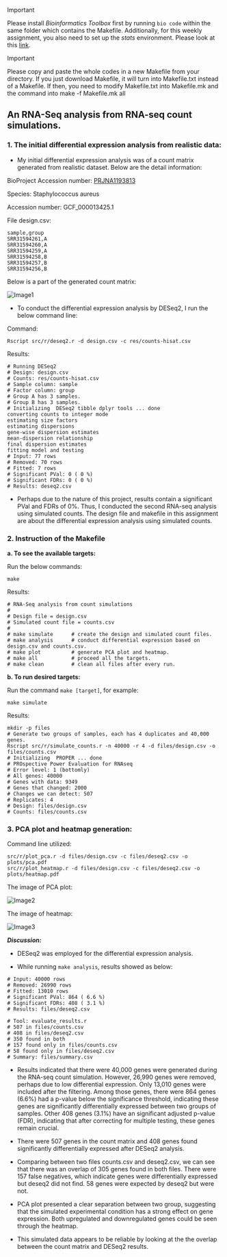 > [!IMPORTANT]  
> Please install *Bioinformatics Toolbox* first by running `bio code` within the same folder which contains the Makefile. Additionally, for this weekly assignment, you also need to set up the *stats* environment. Please look at this [link](https://www.biostarhandbook.com/appbio/methods/stats/).

> [!IMPORTANT]
> Please copy and paste the whole codes in a new Makefile from your directory. If you just download Makefile, it will turn into Makefile.txt instead of a Makefile. If then, you need to modify Makefile.txt into Makefile.mk and the command into make -f Makefile.mk all

## An RNA-Seq analysis from RNA-seq count simulations.

### 1. The initial differential expression analysis from realistic data:

- My initial differential expression analysis was of a count matrix generated from realistic dataset. Below are the detail information:

BioProject Accession number: [PRJNA1193813](https://www.ncbi.nlm.nih.gov/bioproject/PRJNA1193813)

Species: Staphylococcus aureus

Accession number: GCF_000013425.1

File design.csv: 

```
sample,group
SRR31594261,A
SRR31594260,A
SRR31594259,A
SRR31594258,B
SRR31594257,B
SRR31594256,B
```
Below is a part of the generated count matrix:

![Image1](https://github.com/nhokchihiro/appbio24-tramha/blob/main/Week14/Images/Image1.png)

- To conduct the differential expression analysis by DESeq2, I run the below command line:

Command: 

```
Rscript src/r/deseq2.r -d design.csv -c res/counts-hisat.csv
```

Results:

```
# Running DESeq2 
# Design: design.csv 
# Counts: res/counts-hisat.csv 
# Sample column: sample 
# Factor column: group 
# Group A has 3 samples.
# Group B has 3 samples.
# Initializing  DESeq2 tibble dplyr tools ... done
converting counts to integer mode
estimating size factors
estimating dispersions
gene-wise dispersion estimates
mean-dispersion relationship
final dispersion estimates
fitting model and testing
# Input: 77 rows
# Removed: 70 rows
# Fitted: 7 rows
# Significant PVal: 0 ( 0 %)
# Significant FDRs: 0 ( 0 %)
# Results: deseq2.csv
```

- Perhaps due to the nature of this project, results contain a significant PVal and FDRs of 0%. Thus, I conducted the second RNA-seq analysis using simulated counts. The design file and makefile in this assignment are about the differential expression analysis using simulated counts.

### 2. Instruction of the Makefile

**a. To see the available targets:**

Run the below commands:

```
make
```

Results:

```
# RNA-Seq analysis from count simulations
#
# Design file = design.csv
# Simulated count file = counts.csv
#
# make simulate      # create the design and simulated count files.
# make analysis      # conduct differential expression based on design.csv and counts.csv.
# make plot          # generate PCA plot and heatmap.
# make all           # proceed all the targets.
# make clean         # clean all files after every run.
```

**b. To run desired targets:**

Run the command `make [target]`, for example:

```
make simulate
```

Results:

```
mkdir -p files
# Generate two groups of samples, each has 4 duplicates and 40,000 genes.
Rscript src/r/simulate_counts.r -n 40000 -r 4 -d files/design.csv -o files/counts.csv
# Initializing  PROPER ... done
# PROspective Power Evaluation for RNAseq 
# Error level: 1 (bottomly)
# All genes: 40000 
# Genes with data: 9349 
# Genes that changed: 2000 
# Changes we can detect: 507 
# Replicates: 4 
# Design: files/design.csv 
# Counts: files/counts.csv
```

### 3. PCA plot and heatmap generation:

Command line utilized:

```
src/r/plot_pca.r -d files/design.csv -c files/deseq2.csv -o plots/pca.pdf
src/r/plot_heatmap.r -d files/design.csv -c files/deseq2.csv -o plots/heatmap.pdf
```

The image of PCA plot:

![Image2](https://github.com/nhokchihiro/appbio24-tramha/blob/main/Week14/Images/Image2.png)

The image of heatmap:

![Image3](https://github.com/nhokchihiro/appbio24-tramha/blob/main/Week14/Images/Image3.png)


***Discussion:***

- DESeq2 was employed for the differential expression analysis. 

- While running `make analysis`, results showed as below:

```
# Input: 40000 rows
# Removed: 26990 rows
# Fitted: 13010 rows
# Significant PVal: 864 ( 6.6 %)
# Significant FDRs: 408 ( 3.1 %)
# Results: files/deseq2.csv

# Tool: evaluate_results.r 
# 507 in files/counts.csv 
# 408 in files/deseq2.csv 
# 350 found in both
# 157 found only in files/counts.csv 
# 58 found only in files/deseq2.csv 
# Summary: files/summary.csv
```

- Results indicated that there were 40,000 genes were generated during the RNA-seq count simulation. However, 26,990 genes were removed, perhaps due to low differential expression. Only 13,010 genes were included after the filtering.
Among those genes, there were 864 genes (6.6%) had a p-value below the significance threshold, indicating these genes are significantly differentially expressed between two groups of samples. Other 408 genes (3.1%) have an significant adjusted p-value (FDR), indicating that after correcting for multiple testing, these genes remain crucial.

- There were 507 genes in the count matrix and 408 genes found significantly differentially expressed after DESeq2 analysis.

- Comparing between two files counts.csv and deseq2.csv, we can see that there was an overlap of 305 genes found in both files. There were 157 false negatives, which indicate genes were differentially expressed but deseq2 did not find. 58 genes were expected by deseq2 but were not.

- PCA plot presented a clear separation between two group, suggesting that the simulated experimental condition has a strong effect on gene expression. Both upregulated and downregulated genes could be seen through the heatmap.

- This simulated data appears to be reliable by looking at the the overlap between the count matrix and DESeq2 results. 
